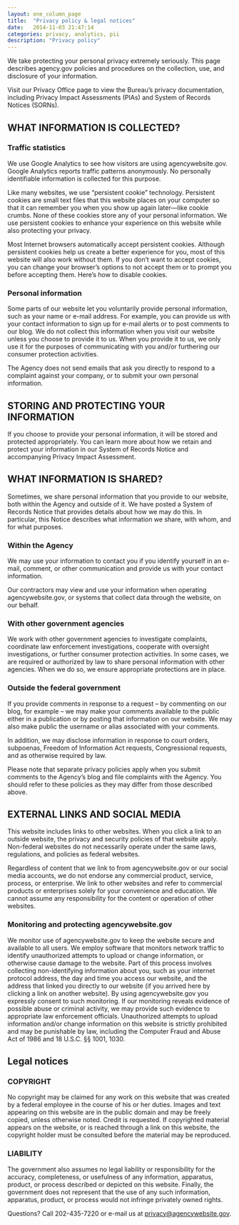 ```yaml
---
layout: one_column_page
title:  "Privacy policy & legal notices"
date:   2014-11-03 21:47:14
categories: privacy, analytics, pii
description: "Privacy policy"
---
```


We take protecting your personal privacy extremely seriously. This page describes agency.gov policies and procedures on the collection, use, and disclosure of your information.

Visit our Privacy Office page to view the Bureau’s privacy documentation, including Privacy Impact Assessments (PIAs) and System of Records Notices (SORNs).

## WHAT INFORMATION IS COLLECTED?

### Traffic statistics

We use Google Analytics to see how visitors are using agencywebsite.gov. Google Analytics reports traffic patterns anonymously. No personally identifiable information is collected for this purpose.

Like many websites, we use “persistent cookie” technology. Persistent cookies are small text files that this website places on your computer so that it can remember you when you show up again later—like cookie crumbs. None of these cookies store any of your personal information. We use persistent cookies to enhance your experience on this website while also protecting your privacy.

Most Internet browsers automatically accept persistent cookies. Although persistent cookies help us create a better experience for you, most of this website will also work without them. If you don’t want to accept cookies, you can change your browser’s options to not accept them or to prompt you before accepting them. Here’s how to disable cookies.

### Personal information

Some parts of our website let you voluntarily provide personal information, such as your name or e-mail address. For example, you can provide us with your contact information to sign up for e-mail alerts or to post comments to our blog. We do not collect this information when you visit our website unless you choose to provide it to us. When you provide it to us, we only use it for the purposes of communicating with you and/or furthering our consumer protection activities.

The Agency does not send emails that ask you directly to respond to a complaint against your company, or to submit your own personal information.

## STORING AND PROTECTING YOUR INFORMATION
If you choose to provide your personal information, it will be stored and protected appropriately. You can learn more about how we retain and protect your information in our System of Records Notice and accompanying Privacy Impact Assessment.

## WHAT INFORMATION IS SHARED?
Sometimes, we share personal information that you provide to our website, both within the Agency and outside of it. We have posted a System of Records Notice that provides details about how we may do this. In particular, this Notice describes what information we share, with whom, and for what purposes.

### Within the Agency
We may use your information to contact you if you identify yourself in an e-mail, comment, or other communication and provide us with your contact information.

Our contractors may view and use your information when operating agencywebsite.gov, or systems that collect data through the website, on our behalf.

### With other government agencies
We work with other government agencies to investigate complaints, coordinate law enforcement investigations, cooperate with oversight investigations, or further consumer protection activities. In some cases, we are required or authorized by law to share personal information with other agencies. When we do so, we ensure appropriate protections are in place.

### Outside the federal government
If you provide comments in response to a request – by commenting on our blog, for example – we may make your comments available to the public either in a publication or by posting that information on our website. We may also make public the username or alias associated with your comments.

In addition, we may disclose information in response to court orders, subpoenas, Freedom of Information Act requests, Congressional requests, and as otherwise required by law.

Please note that separate privacy policies apply when you submit comments to the Agency’s blog and file complaints with the Agency. You should refer to these policies as they may differ from those described above.

## EXTERNAL LINKS AND SOCIAL MEDIA
This website includes links to other websites. When you click a link to an outside website, the privacy and security policies of that website apply. Non-federal websites do not necessarily operate under the same laws, regulations, and policies as federal websites.

Regardless of content that we link to from agencywebsite.gov or our social media accounts, we do not endorse any commercial product, service, process, or enterprise. We link to other websites and refer to commercial products or enterprises solely for your convenience and education. We cannot assume any responsibility for the content or operation of other websites.

### Monitoring and protecting agencywebsite.gov
We monitor use of agencywebsite.gov to keep the website secure and available to all users. We employ software that monitors network traffic to identify unauthorized attempts to upload or change information, or otherwise cause damage to the website. Part of this process involves collecting non-identifying information about you, such as your internet protocol address, the day and time you access our website, and the address that linked you directly to our website (if you arrived here by clicking a link on another website). By using agencywebsite.gov you expressly consent to such monitoring. If our monitoring reveals evidence of possible abuse or criminal activity, we may provide such evidence to appropriate law enforcement officials. Unauthorized attempts to upload information and/or change information on this website is strictly prohibited and may be punishable by law, including the Computer Fraud and Abuse Act of 1986 and 18 U.S.C. §§ 1001, 1030.

## Legal notices
### COPYRIGHT
No copyright may be claimed for any work on this website that was created by a federal employee in the course of his or her duties. Images and text appearing on this website are in the public domain and may be freely copied, unless otherwise noted. Credit is requested. If copyrighted material appears on the website, or is reached through a link on this website, the copyright holder must be consulted before the material may be reproduced.

### LIABILITY
The government also assumes no legal liability or responsibility for the accuracy, completeness, or usefulness of any information, apparatus, product, or process described or depicted on this website. Finally, the government does not represent that the use of any such information, apparatus, product, or process would not infringe privately owned rights.

Questions? Call 202-435-7220 or e-mail us at privacy@agencywebsite.gov.